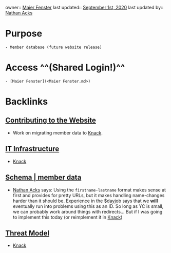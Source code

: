 owner:: [Maier Fenster](<Maier Fenster.md>)
last updated:: [September 1st, 2020](<September 1st, 2020.md>)
last updated by:: [Nathan Acks](<Nathan Acks.md>)
# Purpose
    - Member database (future website release)
# Access ^^(Shared Login!)^^
    - [Maier Fenster](<Maier Fenster.md>)

# Backlinks
## [Contributing to the Website](<Contributing to the Website.md>)
- Work on migrating member data to [Knack](<Knack.md>).

## [IT Infrastructure](<IT Infrastructure.md>)
- [Knack](<Knack.md>)

## [Schema | member data](<Schema | member data.md>)
- [Nathan Acks](<Nathan Acks.md>) says: Using the `firstname-lastname` format makes sense at first and provides for pretty URLs, but it makes handling name-changes harder than it should be. Experience in the $dayjob says that we __will__ eventually run into problems using this as an ID. So long as YC is small, we can probably work around things with redirects... But if I was going to implement this today (or reimplement it in [Knack](<Knack.md>))

## [Threat Model](<Threat Model.md>)
- [Knack](<Knack.md>)

